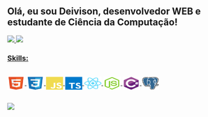 ## Olá, eu sou Deivison, desenvolvedor WEB e estudante de Ciência da Computação!

<div align="center">
  <a href="https://github.com/deivisondev">
</div>
  
<div>
  <a href="[https://github.com/deivisondev](https://github.com/deivisondev)"> 
  <img height="170em" margin="auto" src="https://github-readme-stats.vercel.app/api?username=deivisondev&show_icons=true&theme=tokyonight&include_all_commits=true&count_private=true"/>
  <img height="170em" margin="auto" src="https://github-readme-stats.vercel.app/api/top-langs/?username=deivisondev&layout=compact&langs_count=16&theme=tokyonight"/>
</div>
  
### Skills:
<div style="display: inline_block"><br>
  <img align="center" alt="Deivison-HTML" height="30" width="40" src="https://raw.githubusercontent.com/devicons/devicon/master/icons/html5/html5-original.svg">
  <img align="center" alt="Deivison-CSS" height="30" width="40" src="https://raw.githubusercontent.com/devicons/devicon/master/icons/css3/css3-original.svg">
  <img align="center" alt="Deivison-Js" height="30" width="40" src="https://raw.githubusercontent.com/devicons/devicon/master/icons/javascript/javascript-plain.svg">
  <img align="center" alt="Deivison-Ts" height="30" width="40" src="https://raw.githubusercontent.com/devicons/devicon/master/icons/typescript/typescript-plain.svg">
  <img align="center" alt="Deivison-React" height="30" width="40" src="https://raw.githubusercontent.com/devicons/devicon/master/icons/react/react-original.svg">
  <img align="center" alt="Deivison-Node" height="30" width="40" src="https://raw.githubusercontent.com/devicons/devicon/master/icons/nodejs/nodejs-original.svg">
  <img align="center" alt="Deivison-Csharp" height="30" width="40" src="https://raw.githubusercontent.com/devicons/devicon/master/icons/csharp/csharp-original.svg">
  <img align="center" alt="Deivison-PostgreSQL" height="30" width="40" src="https://raw.githubusercontent.com/devicons/devicon/master/icons/postgresql/postgresql-original.svg">
</div>

  ##
  
 <div> 
  <a href="https://www.linkedin.com/in/deivison-oliveira-7ab06b22a/" target="_blank"><img src="https://img.shields.io/badge/-LinkedIn-%230077B5?style=for-the-badge&logo=linkedin&logoColor=white" target="_blank"></a> 
</div>
